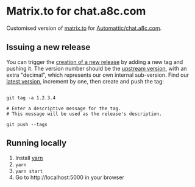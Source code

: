 # Matrix.to for chat.a8c.com
Customised version of [matrix.to](https://github.com/matrix-org/matrix.to) for [Automattic/chat.a8c.com](https://github.com/Automattic/chat.a8c.com).

## Issuing a new release
You can trigger the [creation of a new release](https://github.com/Automattic/matrix.to/actions/workflows/release.yml) by adding a new tag and pushing it. The version number should be the [upstream version](), with an extra "decimal", which represents our own internal sub-version. Find our [latest version](https://github.com/Automattic/matrix.to/releases/latest), increment by one, then create and push the tag:

```shell

git tag -a 1.2.3.4

# Enter a descriptive message for the tag.
# This message will be used as the release's description.

git push --tags
```

## Running locally

1. Install [yarn](https://classic.yarnpkg.com/en/docs/install)
1. `yarn`
1. `yarn start`
1. Go to http://localhost:5000 in your browser

